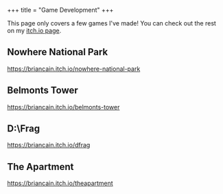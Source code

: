 +++
title = "Game Development"
+++

This page only covers a few games I've made! You can check out the rest on my
[itch.io page](https://briancain.itch.io/). 

## Nowhere National Park

https://briancain.itch.io/nowhere-national-park

## Belmonts Tower

https://briancain.itch.io/belmonts-tower

## D:\Frag

https://briancain.itch.io/dfrag

## The Apartment

https://briancain.itch.io/theapartment
